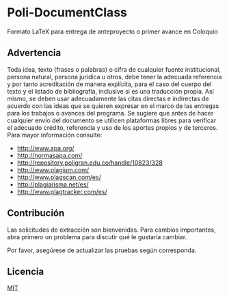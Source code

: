 # Poli-DocumentClass

Formato LaTeX para entrega de anteproyecto o primer avance en Coloquio

## Advertencia

Toda idea, texto (frases o palabras) o cifra de cualquier fuente institucional, persona natural, persona jurídica u otros, debe tener la adecuada referencia y por tanto acreditación de manera explícita, para el caso del cuerpo del texto y el listado de bibliografía, inclusive si es una traducción propia. Así mismo, se deben usar adecuadamente las citas directas e indirectas de acuerdo con las ideas que se quieren expresar en el marco de las entregas para los trabajos o avances del programa. Se sugiere que antes de hacer cualquier envío del documento se utilicen plataformas libres para verificar el adecuado crédito, referencia y uso de los aportes propios y de terceros. Para mayor información consulte:

-	http://www.apa.org/
-	http://normasapa.com/
-	http://repository.poligran.edu.co/handle/10823/328
-	http://www.plagium.com/
-	http://www.plagscan.com/es/
-	http://plagiarisma.net/es/
- http://www.plagtracker.com/es/


## Contribución
Las solicitudes de extracción son bienvenidas. Para cambios importantes, abra primero un problema para discutir qué le gustaría cambiar.

Por favor, asegúrese de actualizar las pruebas según corresponda. 

## Licencia
[MIT](https://choosealicense.com/licenses/mit/)
